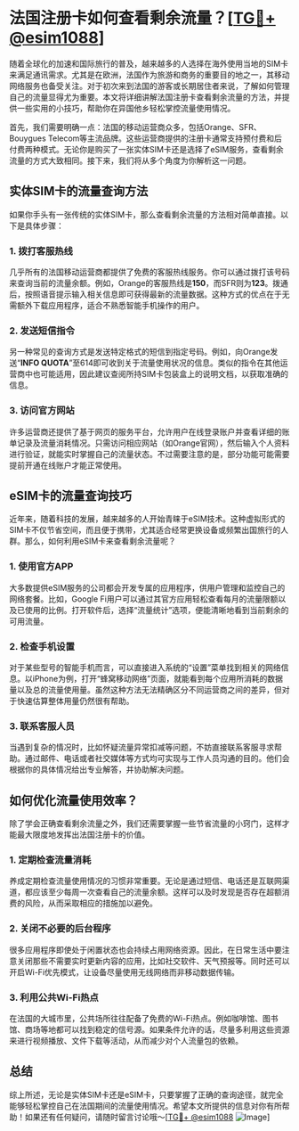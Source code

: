 # 法国注册卡如何查看剩余流量？[[TG💪+ @esim1088](https://t.me/s/esim1088)]

随着全球化的加速和国际旅行的普及，越来越多的人选择在海外使用当地的SIM卡来满足通讯需求。尤其是在欧洲，法国作为旅游和商务的重要目的地之一，其移动网络服务也备受关注。对于初次来到法国的游客或长期居住者来说，了解如何管理自己的流量显得尤为重要。本文将详细讲解法国注册卡查看剩余流量的方法，并提供一些实用的小技巧，帮助你在异国他乡轻松掌控流量使用情况。

首先，我们需要明确一点：法国的移动运营商众多，包括Orange、SFR、Bouygues Telecom等主流品牌。这些运营商提供的注册卡通常支持预付费和后付费两种模式。无论你是购买了一张实体SIM卡还是选择了eSIM服务，查看剩余流量的方式大致相同。接下来，我们将从多个角度为你解析这一问题。

## 实体SIM卡的流量查询方法

如果你手头有一张传统的实体SIM卡，那么查看剩余流量的方法相对简单直接。以下是具体步骤：

### 1. 拨打客服热线
几乎所有的法国移动运营商都提供了免费的客服热线服务。你可以通过拨打该号码来查询当前的流量余额。例如，Orange的客服热线是**150**，而SFR则为**123**。拨通后，按照语音提示输入相关信息即可获得最新的流量数据。这种方式的优点在于无需额外下载应用程序，适合不熟悉智能手机操作的用户。

### 2. 发送短信指令
另一种常见的查询方式是发送特定格式的短信到指定号码。例如，向Orange发送“**INFO QUOTA**”至614即可收到关于流量使用状况的信息。类似的指令在其他运营商中也可能适用，因此建议查阅所持SIM卡包装盒上的说明文档，以获取准确的信息。

### 3. 访问官方网站
许多运营商还提供了基于网页的服务平台，允许用户在线登录账户并查看详细的账单记录及流量消耗情况。只需访问相应网站（如Orange官网），然后输入个人资料进行验证，就能实时掌握自己的流量状态。不过需要注意的是，部分功能可能需要提前开通在线账户才能正常使用。

## eSIM卡的流量查询技巧

近年来，随着科技的发展，越来越多的人开始青睐于eSIM技术。这种虚拟形式的SIM卡不仅节省空间，而且便于携带，尤其适合经常更换设备或频繁出国旅行的人群。那么，如何利用eSIM卡来查看剩余流量呢？

### 1. 使用官方APP
大多数提供eSIM服务的公司都会开发专属的应用程序，供用户管理和监控自己的网络套餐。比如，Google Fi用户可以通过其官方应用轻松查看每月的流量限额以及已使用的比例。打开软件后，选择“流量统计”选项，便能清晰地看到当前剩余的可用流量。

### 2. 检查手机设置
对于某些型号的智能手机而言，可以直接进入系统的“设置”菜单找到相关的网络信息。以iPhone为例，打开“蜂窝移动网络”页面，就能看到每个应用所消耗的数据量以及总的流量使用量。虽然这种方法无法精确区分不同运营商之间的差异，但对于快速估算整体用量仍然很有帮助。

### 3. 联系客服人员
当遇到复杂的情况时，比如怀疑流量异常扣减等问题，不妨直接联系客服寻求帮助。通过邮件、电话或者社交媒体等方式均可实现与工作人员沟通的目的。他们会根据你的具体情况给出专业解答，并协助解决问题。

## 如何优化流量使用效率？

除了学会正确查看剩余流量之外，我们还需要掌握一些节省流量的小窍门，这样才能最大限度地发挥出法国注册卡的价值。

### 1. 定期检查流量消耗
养成定期检查流量使用情况的习惯非常重要。无论是通过短信、电话还是互联网渠道，都应该至少每周一次查看自己的流量余额。这样可以及时发现是否存在超额消费的风险，从而采取相应的措施加以避免。

### 2. 关闭不必要的后台程序
很多应用程序即使处于闲置状态也会持续占用网络资源。因此，在日常生活中要注意关闭那些不需要实时更新内容的应用，比如社交软件、天气预报等。同时还可以开启Wi-Fi优先模式，让设备尽量使用无线网络而非移动数据传输。

### 3. 利用公共Wi-Fi热点
在法国的大城市里，公共场所往往配备了免费的Wi-Fi热点。例如咖啡馆、图书馆、商场等地都可以找到稳定的信号源。如果条件允许的话，尽量多利用这些资源来进行视频播放、文件下载等活动，从而减少对个人流量包的依赖。

## 总结

综上所述，无论是实体SIM卡还是eSIM卡，只要掌握了正确的查询途径，就完全能够轻松掌控自己在法国期间的流量使用情况。希望本文所提供的信息对你有所帮助！如果还有任何疑问，请随时留言讨论哦～[[TG💪+ @esim1088](https://t.me/s/esim1088) ![Image](https://i.postimg.cc/4NQfJmqS/Snipaste-2025-05-13-00-14-12.png)]